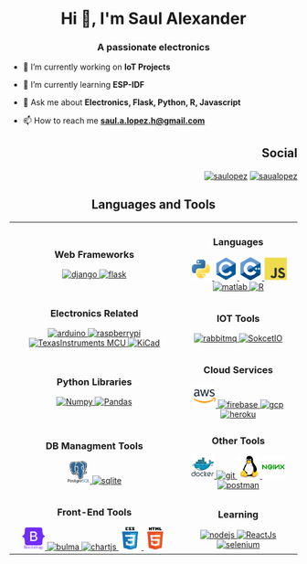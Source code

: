 <h1 align="center">Hi 👋, I'm Saul Alexander</h1>
<h3 align="center">A passionate electronics</h3>

- 🔭 I’m currently working on **IoT Projects**

- 🌱 I’m currently learning **ESP-IDF**

- 💬 Ask me about **Electronics, Flask, Python, R, Javascript**

- 📫 How to reach me **saul.a.lopez.h@gmail.com**

<h2 align="right">Social</h2> 
<p align="right">
<a href="https://twitter.com/saulopez" target="blank"><img align="center" src="https://raw.githubusercontent.com/rahuldkjain/github-profile-readme-generator/master/src/images/icons/Social/twitter.svg" alt="saulopez" height="30" width="40" /></a>
<a href="https://linkedin.com/in/saualopez" target="blank"><img align="center" src="https://raw.githubusercontent.com/rahuldkjain/github-profile-readme-generator/master/src/images/icons/Social/linked-in-alt.svg" alt="saualopez" height="30" width="40" /></a>
</p>




<h2 align="center"> Languages and Tools </h2> 

<table align="center" border="0">
    <tr>
        <td align="center">
            <h3>Web Frameworks</h3>
            <a href="https://www.djangoproject.com/" target="_blank" rel="noreferrer"> 
                <img src="https://cdn.jsdelivr.net/gh/devicons/devicon/icons/django/django-plain.svg" alt="django" width="40" height="40"/> 
            </a>
            <a href="https://flask.palletsprojects.com/" target="_blank" rel="noreferrer"> 
                <img src="https://www.vectorlogo.zone/logos/pocoo_flask/pocoo_flask-icon.svg" alt="flask" width="40" height="40"/> 
            </a>
        </td>
        <td align="center">
            <h3>Languages</h3>
            <a href="https://www.python.org" target="_blank" rel="noreferrer">
                <img src="https://raw.githubusercontent.com/devicons/devicon/master/icons/python/python-original.svg" alt="python" width="40" height="40"/> 
            </a>
            <a href="https://www.cprogramming.com/" target="_blank" rel="noreferrer">
                <img src="https://raw.githubusercontent.com/devicons/devicon/master/icons/c/c-original.svg" alt="c" width="40" height="40"/> 
            </a>
            <a href="https://www.w3schools.com/cpp/" target="_blank" rel="noreferrer"> 
                <img src="https://raw.githubusercontent.com/devicons/devicon/master/icons/cplusplus/cplusplus-original.svg" alt="cplusplus" width="40" height="40"/> 
            </a>
            <a href="https://developer.mozilla.org/en-US/docs/Web/JavaScript" target="_blank" rel="noreferrer"> 
                <img src="https://raw.githubusercontent.com/devicons/devicon/master/icons/javascript/javascript-original.svg" alt="javascript" width="40" height="40"/> 
            </a>
            <a href="https://www.mathworks.com/" target="_blank" rel="noreferrer"> 
                <img src="https://upload.wikimedia.org/wikipedia/commons/2/21/Matlab_Logo.png" alt="matlab" width="40" height="40"/> 
            </a>
            <a href="https://www.r-project.org/" target="_blank" rel="noreferrer"> 
                <img src="https://cdn.jsdelivr.net/gh/devicons/devicon/icons/r/r-original.svg" alt="R" width="40" height="40"/> 
            </a>
        </td>
    </tr>
    <tr>
        <td align="center">
            <h3>Electronics Related</h3>
            <a href="https://www.arduino.cc/" target="_blank" rel="noreferrer"> 
                <img src="https://cdn.worldvectorlogo.com/logos/arduino-1.svg" alt="arduino" width="40" height="40"/> 
            </a>
            <a href="https://www.raspberrypi.org/" target="_blank" rel="noreferrer"> 
                <img src="https://cdn.jsdelivr.net/gh/devicons/devicon/icons/raspberrypi/raspberrypi-original.svg" alt="raspberrypi" width="40" height="40"/> 
            </a>
            <a href="https://www.ti.com/tool/SW-TM4C" target="_blank" rel="noreferrer"> 
                <img src="https://cdn.jsdelivr.net/gh/devicons/devicon/icons/embeddedc/embeddedc-plain-wordmark.svg" alt="TexasInstruments MCU" width="40" height="40"/> 
            </a>
            <a href="https://www.kicad.org/" target="_blank" rel="noreferrer"> 
                <img src="https://upload.wikimedia.org/wikipedia/commons/5/59/KiCad-Logo.svg" alt="KiCad" width="70" height="40"/> 
            </a>
        </td>
        <td align="center">
            <h3>IOT Tools</h3>
            <a href="https://www.rabbitmq.com" target="_blank" rel="noreferrer"> 
                <img src="https://www.vectorlogo.zone/logos/rabbitmq/rabbitmq-icon.svg" alt="rabbitmq" width="40" height="40"/> 
            </a>
            <a href="https://socket.io/" target="_blank" rel="noreferrer"> 
                <img src="https://cdn.jsdelivr.net/gh/devicons/devicon/icons/socketio/socketio-original-wordmark.svg" alt="SokcetIO" width="70" height="40"/> 
            </a>
        </td>
    </tr>
    <tr>
        <td align="center">
            <h3>Python Libraries</h3>
            <a href="https://numpy.org/" target="_blank" rel="noreferrer"> 
                <img src="https://cdn.jsdelivr.net/gh/devicons/devicon/icons/numpy/numpy-original-wordmark.svg" alt="Numpy" width="60" height="60"/> 
            </a>
            <a href="https://pandas.pydata.org/" target="_blank" rel="noreferrer"> 
                <img src="https://cdn.jsdelivr.net/gh/devicons/devicon/icons/pandas/pandas-original-wordmark.svg" alt="Pandas" width="60" height="60"/>
            </a>
        </td>
        <td align="center">
            <h3>Cloud Services</h3>
            <a href="https://aws.amazon.com" target="_blank" rel="noreferrer"> 
                <img src="https://raw.githubusercontent.com/devicons/devicon/master/icons/amazonwebservices/amazonwebservices-original-wordmark.svg" alt="aws" width="40" height="40"/> 
            </a>
            <a href="https://firebase.google.com/" target="_blank" rel="noreferrer"> 
                <img src="https://www.vectorlogo.zone/logos/firebase/firebase-icon.svg" alt="firebase" width="40" height="40"/> 
            </a>
            <a href="https://cloud.google.com" target="_blank" rel="noreferrer"> 
                <img src="https://www.vectorlogo.zone/logos/google_cloud/google_cloud-icon.svg" alt="gcp" width="40" height="40"/> 
            </a>
            <a href="https://heroku.com" target="_blank" rel="noreferrer"> 
                <img src="https://www.vectorlogo.zone/logos/heroku/heroku-icon.svg" alt="heroku" width="40" height="40"/> 
            </a>
        </td>
    </tr>
    <tr>
        <td align="center">
            <h3>DB Managment Tools</h3>
            <a href="https://www.postgresql.org" target="_blank" rel="noreferrer"> 
                <img src="https://raw.githubusercontent.com/devicons/devicon/master/icons/postgresql/postgresql-original-wordmark.svg" alt="postgresql" width="40" height="40"/> 
            </a>
            <a href="https://www.sqlite.org/" target="_blank" rel="noreferrer"> 
                <img src="https://www.vectorlogo.zone/logos/sqlite/sqlite-icon.svg" alt="sqlite" width="40" height="40"/> 
            </a>
        </td>
        <td align="center">
            <h3>Other Tools</h3>
            <a href="https://www.docker.com/" target="_blank" rel="noreferrer"> 
                <img src="https://raw.githubusercontent.com/devicons/devicon/master/icons/docker/docker-original-wordmark.svg" alt="docker" width="40" height="40"/> 
            </a>
            <a href="https://git-scm.com/" target="_blank" rel="noreferrer"> 
                <img src="https://www.vectorlogo.zone/logos/git-scm/git-scm-icon.svg" alt="git" width="40" height="40"/> 
            </a>
            <a href="https://www.linux.org/" target="_blank" rel="noreferrer"> 
                <img src="https://raw.githubusercontent.com/devicons/devicon/master/icons/linux/linux-original.svg" alt="linux" width="40" height="40"/> 
            </a>
            <a href="https://www.nginx.com" target="_blank" rel="noreferrer"> 
                <img src="https://raw.githubusercontent.com/devicons/devicon/master/icons/nginx/nginx-original.svg" alt="nginx" width="40" height="40"/> 
            </a>
            <a href="https://postman.com" target="_blank" rel="noreferrer"> 
                <img src="https://www.vectorlogo.zone/logos/getpostman/getpostman-icon.svg" alt="postman" width="40" height="40"/> 
            </a>
        </td>
    </tr>
    <tr>
        <td align="center">
            <h3>Front-End Tools</h3>
            <a href="https://getbootstrap.com" target="_blank" rel="noreferrer"> 
                <img src="https://raw.githubusercontent.com/devicons/devicon/master/icons/bootstrap/bootstrap-plain-wordmark.svg" alt="bootstrap" width="40" height="40"/> 
            </a> <a href="https://bulma.io/" target="_blank" rel="noreferrer"> 
                <img src="https://raw.githubusercontent.com/gilbarbara/logos/804dc257b59e144eaca5bc6ffd16949752c6f789/logos/bulma.svg" alt="bulma" width="40" height="40"/> 
            </a>  <a href="https://www.chartjs.org" target="_blank" rel="noreferrer"> 
                <img src="https://www.chartjs.org/media/logo-title.svg" alt="chartjs" width="40" height="40"/> 
            </a>  
            <a href="https://www.w3schools.com/css/" target="_blank" rel="noreferrer"> 
                <img src="https://raw.githubusercontent.com/devicons/devicon/master/icons/css3/css3-original-wordmark.svg" alt="css3" width="40" height="40"/> 
            </a>    
            <a href="https://www.w3.org/html/" target="_blank" rel="noreferrer"> 
                <img src="https://raw.githubusercontent.com/devicons/devicon/master/icons/html5/html5-original-wordmark.svg" alt="html5" width="40" height="40"/> 
            </a>      
        </td>
        <td align="center">
            <h3>Learning</h3>
            <a href="https://idf.espressif.com/" target="_blank" rel="noreferrer"> 
                <img src="https://idf.espressif.com/images/logo-black.svg" alt="nodejs" width="60" height="60"/> 
            </a>
            <a href="https://reactjs.org" target="_blank" rel="noreferrer"> 
                <img src="https://cdn.jsdelivr.net/gh/devicons/devicon/icons/react/react-original-wordmark.svg" alt="ReactJs" width="60" height="60"/> 
            </a>
            <a href="https://www.selenium.dev" target="_blank" rel="noreferrer"> 
            <img src="https://raw.githubusercontent.com/detain/svg-logos/780f25886640cef088af994181646db2f6b1a3f8/svg/selenium-logo.svg" alt="selenium" width="40" height="40"/>
            </a>
        </td>
    </tr>
</table>

          
          
